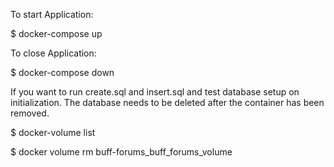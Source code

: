 To start Application:

$ docker-compose up

To close Application:

$ docker-compose down

If you want to run create.sql and insert.sql and test database setup on initialization. The database needs to be deleted after the container has been removed.

$ docker-volume list

$ docker volume rm  buff-forums_buff_forums_volume

